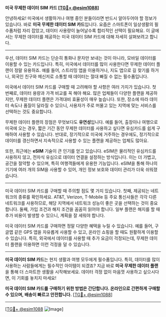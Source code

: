 **미국 무제한 데이터 SIM 카드 [[TG💪+ @esim1088](https://t.me/s/esim1088)]**

안녕하세요! 미국에서 생활하거나 여행 중인 분들이라면 반드시 알아두어야 할 정보가 있습니다. 바로 **미국 무제한 데이터 SIM 카드**입니다. 요즘은 스마트폰이 일상생활의 필수품처럼 자리 잡았고, 데이터 사용량이 늘어날수록 합리적인 선택이 필요해요. 이 글에서는 무제한 데이터를 제공하는 미국 데이터 SIM 카드에 대해 자세히 살펴보려고 합니다.

---

우선, 데이터 SIM 카드는 단순히 통화나 문자만 보내는 것이 아니라, 모바일 데이터를 이용할 수 있는 카드입니다. 특히, 미국에서 데이터를 많이 사용한다면 무제한 데이터 플랜이 정말 유용하죠. 예를 들어, 스트리밍 앱을 이용하거나, 지도 앱으로 길 찾기를 하거나, 외국인 친구와 메신저로 소통할 때 데이터는 절대 빠질 수 없는 필수품입니다.

미국에서 데이터 SIM 카드를 구매할 때 고려해야 할 사항은 여러 가지가 있습니다. 첫 번째로, 데이터 용량과 가격 비교를 꼭 해야 해요. 많은 업체들이 다양한 플랜을 제공하지만, 무제한 데이터 플랜은 가격대비 효율성이 매우 높습니다. 또한, 장소에 따라 데이터 속도나 품질이 달라질 수 있으니, 사용자가 주로 머물고 있는 지역에 맞는 서비스를 선택하는 것도 중요합니다.

무제한 데이터 플랜의 장점은 무엇보다도 **유연성**입니다. 예를 들어, 출장이나 여행으로 미국에 오는 경우, 짧은 기간 동안 무제한 데이터를 사용하고 싶다면 유심카드를 쉽게 구매하여 사용할 수 있습니다. 반대로, 장기적으로 미국에 거주하는 경우에도, 정기적으로 데이터를 갱신하면서 지속적으로 사용할 수 있는 플랜을 제공하는 업체도 많아요.

또한, 최근에는 **eSIM** 기술이 큰 인기를 얻고 있습니다. eSIM은 물리적인 유심카드를 사용하지 않고, 전자식 유심으로 데이터 연결을 설정하는 방식입니다. 이는 더 가볍고, 공간을 절약할 수 있으며, 특히 여행객들에게 유용한 기능입니다. eSIM을 통해 하나의 기기에 여러 개의 SIM을 사용할 수 있어, 개인 정보 보호와 데이터 관리가 더욱 쉬워졌습니다.

---

미국 데이터 SIM 카드를 구매할 때 주의할 점도 몇 가지 있습니다. 첫째, 제공되는 네트워크의 종류를 확인하세요. AT&T, Verizon, T-Mobile 등 주요 통신사들은 각각 다른 네트워크를 사용하므로, 해당 지역에서 네트워크 성능이 좋은 곳을 선택하는 것이 중요합니다. 둘째, 가입 조건과 해지 조건을 꼼꼼히 읽어야 합니다. 일부 플랜은 해지를 할 때 추가 비용이 발생할 수 있으니, 계획을 잘 세워야 합니다.

미국 데이터 SIM 카드를 구매하면 정말 다양한 혜택을 누릴 수 있습니다. 예를 들어, 구글맵 같은 GPS 앱을 자유롭게 사용할 수 있고, 온라인 쇼핑을 할 때도 원활하게 이용할 수 있습니다. 특히, 외국에서 데이터를 사용할 때 추가 요금이 걱정되는데, 무제한 데이터 플랜을 이용하면 이런 걱정을 덜 수 있습니다.

---

**미국 데이터 SIM 카드**는 현지 생활과 여행 모두에게 필수품입니다. 특히, 데이터를 많이 사용하는 사람들에게는 필수적인 아이템이 되겠죠? 지금 바로 **미국 무제한 데이터 플랜**을 통해 더 스마트한 생활을 시작해보세요. 데이터 걱정 없이 마음껏 사용하고 싶으시다면, 이 기회를 놓치지 마세요!

**미국 데이터 SIM 카드를 구매하기 위한 방법은 간단합니다. 온라인으로 간편하게 구매할 수 있으며, 배송이 빠르고 안전합니다.** [[TG💪+ @esim1088](https://t.me/s/esim1088)]

---

[[TG💪+ @esim1088](https://t.me/s/esim1088) ![Image](https://i.postimg.cc/Y0z9fWf4/image.png)]